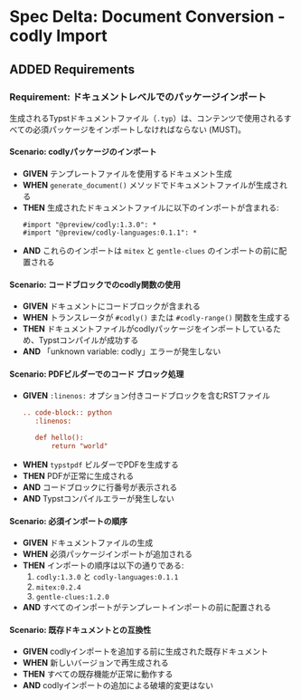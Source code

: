 # Spec Delta: Document Conversion - codly Import

## ADDED Requirements

### Requirement: ドキュメントレベルでのパッケージインポート

生成されるTypstドキュメントファイル（`.typ`）は、コンテンツで使用されるすべての必須パッケージをインポートしなければならない (MUST)。

#### Scenario: codlyパッケージのインポート

- **GIVEN** テンプレートファイルを使用するドキュメント生成
- **WHEN** `generate_document()` メソッドでドキュメントファイルが生成される
- **THEN** 生成されたドキュメントファイルに以下のインポートが含まれる:
  ```typst
  #import "@preview/codly:1.3.0": *
  #import "@preview/codly-languages:0.1.1": *
  ```
- **AND** これらのインポートは `mitex` と `gentle-clues` のインポートの前に配置される

#### Scenario: コードブロックでのcodly関数の使用

- **GIVEN** ドキュメントにコードブロックが含まれる
- **WHEN** トランスレータが `#codly()` または `#codly-range()` 関数を生成する
- **THEN** ドキュメントファイルがcodlyパッケージをインポートしているため、Typstコンパイルが成功する
- **AND** 「unknown variable: codly」エラーが発生しない

#### Scenario: PDFビルダーでのコード ブロック処理

- **GIVEN** `:linenos:` オプション付きコードブロックを含むRSTファイル
  ```rst
  .. code-block:: python
     :linenos:

     def hello():
         return "world"
  ```
- **WHEN** `typstpdf` ビルダーでPDFを生成する
- **THEN** PDFが正常に生成される
- **AND** コードブロックに行番号が表示される
- **AND** Typstコンパイルエラーが発生しない

#### Scenario: 必須インポートの順序

- **GIVEN** ドキュメントファイルの生成
- **WHEN** 必須パッケージインポートが追加される
- **THEN** インポートの順序は以下の通りである:
  1. `codly:1.3.0` と `codly-languages:0.1.1`
  2. `mitex:0.2.4`
  3. `gentle-clues:1.2.0`
- **AND** すべてのインポートがテンプレートインポートの前に配置される

#### Scenario: 既存ドキュメントとの互換性

- **GIVEN** codlyインポートを追加する前に生成された既存ドキュメント
- **WHEN** 新しいバージョンで再生成される
- **THEN** すべての既存機能が正常に動作する
- **AND** codlyインポートの追加による破壊的変更はない
